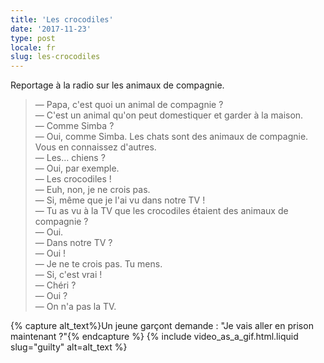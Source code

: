```yaml
---
title: 'Les crocodiles'
date: '2017-11-23'
type: post
locale: fr
slug: les-crocodiles
---
```


Reportage à la radio sur les animaux de compagnie.

<!-- more -->

> — Papa, c'est quoi un animal de compagnie ?  
> — C'est un animal qu'on peut domestiquer et garder à la maison.  
> — Comme Simba ?  
> — Oui, comme Simba. Les chats sont des animaux de compagnie. Vous en connaissez d'autres.  
> — Les… chiens ?  
> — Oui, par exemple.  
> — Les crocodiles !  
> — Euh, non, je ne crois pas.  
> — Si, même que je l'ai vu dans notre TV !  
> — Tu as vu à la TV que les crocodiles étaient des animaux de compagnie ?  
> — Oui.  
> — Dans notre TV ?  
> — Oui !  
> — Je ne te crois pas. Tu mens.  
> — Si, c'est vrai !  
> — Chéri ?  
> — Oui ?  
> — On n'a pas la TV.

{% capture alt_text%}Un jeune garçont demande : "Je vais aller en prison maintenant ?"{% endcapture %}
{% include video_as_a_gif.html.liquid
slug="guilty"
alt=alt_text
%}

